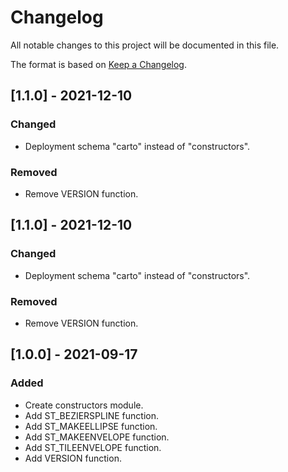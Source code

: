 # Changelog
All notable changes to this project will be documented in this file.

The format is based on [Keep a Changelog](https://keepachangelog.com/en/1.0.0/).

## [1.1.0] - 2021-12-10

### Changed
- Deployment schema "carto" instead of "constructors".

### Removed
- Remove VERSION function.

## [1.1.0] - 2021-12-10

### Changed
- Deployment schema "carto" instead of "constructors".

### Removed
- Remove VERSION function.

## [1.0.0] - 2021-09-17

### Added
- Create constructors module.
- Add ST_BEZIERSPLINE function.
- Add ST_MAKEELLIPSE function.
- Add ST_MAKEENVELOPE function.
- Add ST_TILEENVELOPE function.
- Add VERSION function.